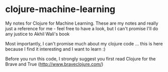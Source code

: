 # clojure-machine-learning

My notes for Clojure for Machine Learning. These are my notes and really just a reference for me - feel free to have a look, but I can't promise I'll do any justice to Akhil Wali's book

Most importantly, I can't promise much about my clojure code ... this is here because I find it interesting and I want to learn :)

Before you run this code, I strongly suggest you first read Clojure for the Brave and True (http://www.braveclojure.com/)